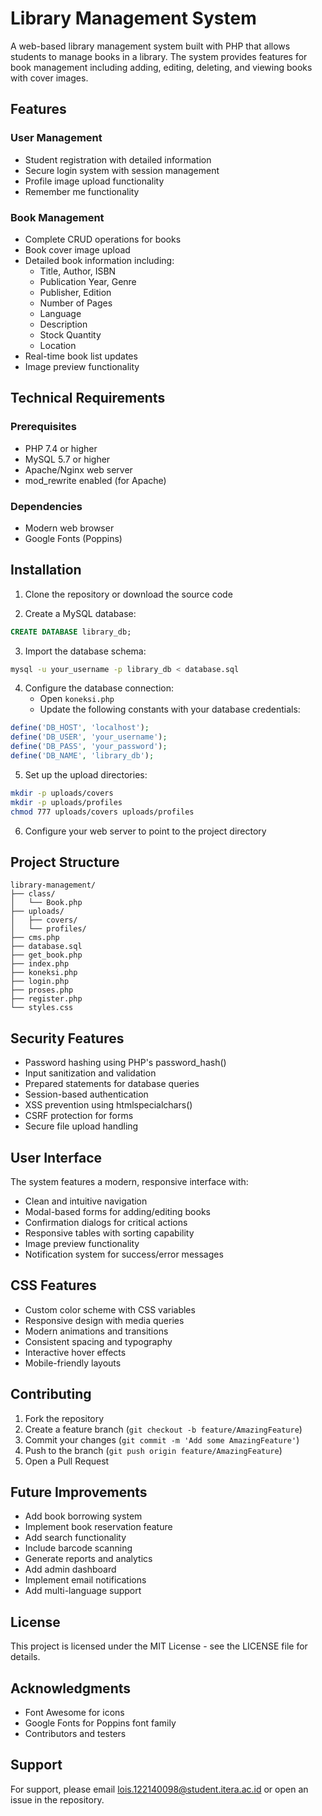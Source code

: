 # Library Management System

A web-based library management system built with PHP that allows students to manage books in a library. The system provides features for book management including adding, editing, deleting, and viewing books with cover images.

## Features

### User Management
- Student registration with detailed information
- Secure login system with session management
- Profile image upload functionality
- Remember me functionality

### Book Management
- Complete CRUD operations for books
- Book cover image upload
- Detailed book information including:
  - Title, Author, ISBN
  - Publication Year, Genre
  - Publisher, Edition
  - Number of Pages
  - Language
  - Description
  - Stock Quantity
  - Location
- Real-time book list updates
- Image preview functionality

## Technical Requirements

### Prerequisites
- PHP 7.4 or higher
- MySQL 5.7 or higher
- Apache/Nginx web server
- mod_rewrite enabled (for Apache)

### Dependencies
- Modern web browser
- Google Fonts (Poppins)

## Installation

1. Clone the repository or download the source code

2. Create a MySQL database:
```sql
CREATE DATABASE library_db;
```

3. Import the database schema:
```bash
mysql -u your_username -p library_db < database.sql
```

4. Configure the database connection:
   - Open `koneksi.php`
   - Update the following constants with your database credentials:
```php
define('DB_HOST', 'localhost');
define('DB_USER', 'your_username');
define('DB_PASS', 'your_password');
define('DB_NAME', 'library_db');
```

5. Set up the upload directories:
```bash
mkdir -p uploads/covers
mkdir -p uploads/profiles
chmod 777 uploads/covers uploads/profiles
```

6. Configure your web server to point to the project directory

## Project Structure

```
library-management/
├── class/
│   └── Book.php
├── uploads/
│   ├── covers/
│   └── profiles/
├── cms.php
├── database.sql
├── get_book.php
├── index.php
├── koneksi.php
├── login.php
├── proses.php
├── register.php
└── styles.css
```

## Security Features

- Password hashing using PHP's password_hash()
- Input sanitization and validation
- Prepared statements for database queries
- Session-based authentication
- XSS prevention using htmlspecialchars()
- CSRF protection for forms
- Secure file upload handling

## User Interface

The system features a modern, responsive interface with:
- Clean and intuitive navigation
- Modal-based forms for adding/editing books
- Confirmation dialogs for critical actions
- Responsive tables with sorting capability
- Image preview functionality
- Notification system for success/error messages

## CSS Features

- Custom color scheme with CSS variables
- Responsive design with media queries
- Modern animations and transitions
- Consistent spacing and typography
- Interactive hover effects
- Mobile-friendly layouts

## Contributing

1. Fork the repository
2. Create a feature branch (`git checkout -b feature/AmazingFeature`)
3. Commit your changes (`git commit -m 'Add some AmazingFeature'`)
4. Push to the branch (`git push origin feature/AmazingFeature`)
5. Open a Pull Request

## Future Improvements

- Add book borrowing system
- Implement book reservation feature
- Add search functionality
- Include barcode scanning
- Generate reports and analytics
- Add admin dashboard
- Implement email notifications
- Add multi-language support

## License

This project is licensed under the MIT License - see the LICENSE file for details.

## Acknowledgments

- Font Awesome for icons
- Google Fonts for Poppins font family
- Contributors and testers

## Support

For support, please email [lois.122140098@student.itera.ac.id](mailto:lois.122140098@student.itera.ac.id) or open an issue in the repository.